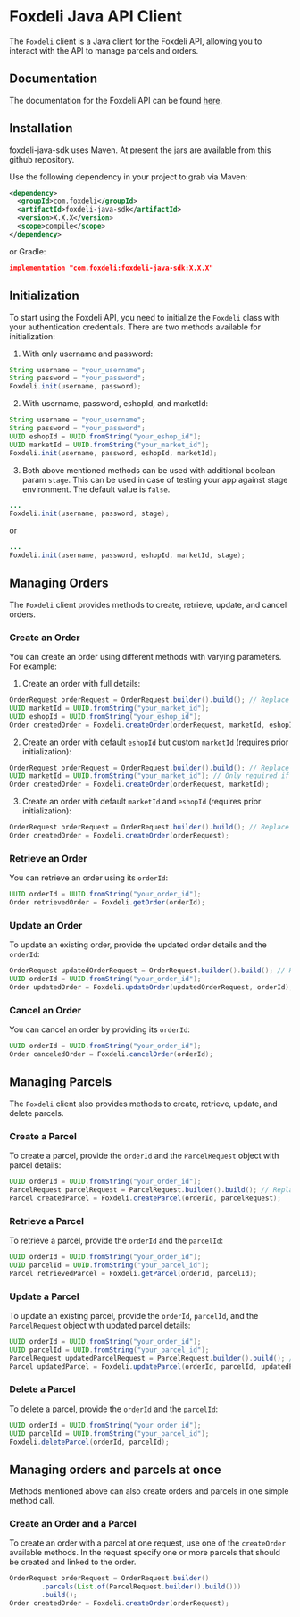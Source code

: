 # Foxdeli Java API Client

The `Foxdeli` client is a Java client for the Foxdeli API, allowing you to interact with the API to manage parcels and
orders.

## Documentation

The documentation for the Foxdeli API can be found [here](https://api.foxdeli.com/).

[//]: #TODO (The Java library documentation can be found [here]&#40;&#41;. )

## Installation

foxdeli-java-sdk uses Maven. At present the jars are available from this github repository.

Use the following dependency in your project to grab via Maven:

```xml
<dependency>
  <groupId>com.foxdeli</groupId>
  <artifactId>foxdeli-java-sdk</artifactId>
  <version>X.X.X</version>
  <scope>compile</scope>
</dependency>
```

or Gradle:

```json
implementation "com.foxdeli:foxdeli-java-sdk:X.X.X"
```

## Initialization

To start using the Foxdeli API, you need to initialize the `Foxdeli` class with your authentication credentials. There
are two methods available for initialization:

1. With only username and password:

```java
String username = "your_username";
String password = "your_password";
Foxdeli.init(username, password);
```

2. With username, password, eshopId, and marketId:

```java
String username = "your_username";
String password = "your_password";
UUID eshopId = UUID.fromString("your_eshop_id");
UUID marketId = UUID.fromString("your_market_id");
Foxdeli.init(username, password, eshopId, marketId);
```

3. Both above mentioned methods can be used with additional boolean param `stage`. This can be used in case of testing your app against stage environment. The default value is `false`.

```java
...
Foxdeli.init(username, password, stage);
```
or
```java
...
Foxdeli.init(username, password, eshopId, marketId, stage);
```
## Managing Orders

The `Foxdeli` client provides methods to create, retrieve, update, and cancel orders.

### Create an Order

You can create an order using different methods with varying parameters. For example:

1. Create an order with full details:

```java
OrderRequest orderRequest = OrderRequest.builder().build(); // Replace this with actual order details
UUID marketId = UUID.fromString("your_market_id");
UUID eshopId = UUID.fromString("your_eshop_id");
Order createdOrder = Foxdeli.createOrder(orderRequest, marketId, eshopId);
```

2. Create an order with default `eshopId` but custom `marketId` (requires prior initialization):

```java
OrderRequest orderRequest = OrderRequest.builder().build(); // Replace this with actual order details
UUID marketId = UUID.fromString("your_market_id"); // Only required if not initialized with eshopId and marketId
Order createdOrder = Foxdeli.createOrder(orderRequest, marketId);
```

3. Create an order with default `marketId` and `eshopId` (requires prior initialization):

```java
OrderRequest orderRequest = OrderRequest.builder().build(); // Replace this with actual order details
Order createdOrder = Foxdeli.createOrder(orderRequest);
```

### Retrieve an Order

You can retrieve an order using its `orderId`:

```java
UUID orderId = UUID.fromString("your_order_id");
Order retrievedOrder = Foxdeli.getOrder(orderId);
```

### Update an Order

To update an existing order, provide the updated order details and the `orderId`:

```java
OrderRequest updatedOrderRequest = OrderRequest.builder().build(); // Replace this with actual updated order details
UUID orderId = UUID.fromString("your_order_id");
Order updatedOrder = Foxdeli.updateOrder(updatedOrderRequest, orderId);
```

### Cancel an Order

You can cancel an order by providing its `orderId`:

```java
UUID orderId = UUID.fromString("your_order_id");
Order canceledOrder = Foxdeli.cancelOrder(orderId);
```

## Managing Parcels

The `Foxdeli` client also provides methods to create, retrieve, update, and delete parcels.

### Create a Parcel

To create a parcel, provide the `orderId` and the `ParcelRequest` object with parcel details:

```java
UUID orderId = UUID.fromString("your_order_id");
ParcelRequest parcelRequest = ParcelRequest.builder().build(); // Replace this with actual parcel details
Parcel createdParcel = Foxdeli.createParcel(orderId, parcelRequest);
```

### Retrieve a Parcel

To retrieve a parcel, provide the `orderId` and the `parcelId`:

```java
UUID orderId = UUID.fromString("your_order_id");
UUID parcelId = UUID.fromString("your_parcel_id");
Parcel retrievedParcel = Foxdeli.getParcel(orderId, parcelId);
```

### Update a Parcel

To update an existing parcel, provide the `orderId`, `parcelId`, and the `ParcelRequest` object with updated parcel
details:

```java
UUID orderId = UUID.fromString("your_order_id");
UUID parcelId = UUID.fromString("your_parcel_id");
ParcelRequest updatedParcelRequest = ParcelRequest.builder().build(); // Replace this with actual updated parcel details
Parcel updatedParcel = Foxdeli.updateParcel(orderId, parcelId, updatedParcelRequest);
```

### Delete a Parcel

To delete a parcel, provide the `orderId` and the `parcelId`:

```java
UUID orderId = UUID.fromString("your_order_id");
UUID parcelId = UUID.fromString("your_parcel_id");
Foxdeli.deleteParcel(orderId, parcelId);
```

## Managing orders and parcels at once

Methods mentioned above can also create orders and parcels in one simple method call.

### Create an Order and a Parcel

To create an order with a parcel at one request, use one of the `createOrder` available methods. In the request specify
one or more parcels that should be created and linked to the order.

```java
OrderRequest orderRequest = OrderRequest.builder()
        .parcels(List.of(ParcelRequest.builder().build()))
        .build();
Order createdOrder = Foxdeli.createOrder(orderRequest);
```